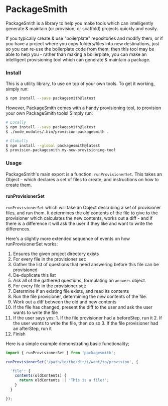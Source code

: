 # PackageSmith

PackageSmith is a library to help you make tools which can intelligently generate & maintain (or provision, or scaffold) projects quickly and easily.

If you typically create & use "boilerplate" repositories and modify them, or if you have a project where you copy folders/files into new destinations, just so you can re-use the boilerplate code from them; then this tool may be able to help you - rather than making a boilerplate, you can make an intelligent provisioning tool which can generate & maintain a package.

### Install

This is a utility library, to use on top of your own tools. To get it working, simply run:

```sh
$ npm install --save packagesmith@latest
```

However, PackageSmith comes with a handy provisioning tool, to provision your own PackageSmith tools! Simply run:

```sh
# Locally
$ npm install --save packagesmith@latest
$ ./node_modules/.bin/provision-packagesmith .

# Globally
$ npm install --global packagesmith@latest
$ provision-packagesmith my-new-provisioning-tool
```

### Usage

PackageSmith's main export is a function: `runProvisionerSet`. This takes an Object - which declares a set of files to create, and instructions on how to create them.

#### runProvisionerSet

`runProvisionerSet` which will take an Object describing a set of provisioner files, and run them. It determines the old contents of the file to give to the provisioner which calculates the new contents, works out a diff - and if there is a difference it will ask the user if they like and want to write the differences.

Here's a slightly more extended sequence of events on how runProvisionerSet works:

 1. Ensures the given project directory exists
 2. For every file in the provisioner set:
   1. Gather the list of questions that need answering before this file can be provisioned
   2. De-duplicate this list
 3. Ask all of the gathered questions, formulating an `answers` object.
 4. For every file in the provisioner set:
   1. Determine if an existing file exists, and read its contents
   2. Run the file provisioner, determining the _new_ contents of the file.
   3. Work out a diff between the old and new contents
   4. If the file has changed, present the diff to the user and ask the user wants to write the file
   5. If the user says yes:
    1. If the file provisioner had a beforeStep, run it
    2. If the user wants to write the file, then do so
    3. If the file provisioner had an afterStep, run it
 5. Finish


Here is a simple example demonstrating basic functionality;

```js
import { runProvisionerSet } from 'packagesmith';

runProvisionerSet('/path/to/the/dir/i/want/to/provision', {

  'file': {
    contents(oldContents) {
      return oldContents || 'This is a file!';
    }
  }

});
```
